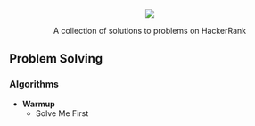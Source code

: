 <div align="center">
  <img src="http://gradsingames.com/wp-content/uploads/2015/12/title-hackerrank.jpg">
  <p>A collection of solutions to problems on HackerRank</p>
</div>

## Problem Solving
### Algorithms
* **Warmup**
  * Solve Me First
